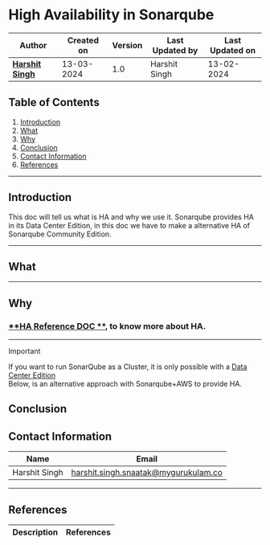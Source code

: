 # High Availability in Sonarqube

| Author                                                           | Created on  | Version    | Last Updated by | Last Updated on |
| ---------------------------------------------------------------- | ----------- | ---------- | --------------- | --------------- |
| **[Harshit Singh](https://github.com/Panu-S-Harshit-Ninja-07)**  | 13-03-2024  | 1.0        | Harshit Singh   | 13-02-2024      |


## Table  of Contents

1. [Introduction](#Introduction)
2. [What](#What)
3. [Why](#Why)
4. [Conclusion](#conclusion)
5. [Contact Information](#Contact-Information)
6. [References](#References)
***

## Introduction 
This doc will tell us what is HA and why we use it. Sonarqube provides HA in its Data Center Edition, in this doc we have to make a alternative HA of Sonarqube Community Edition. 
***
## What

***
## Why 

### [**HA Reference DOC **](https://github.com/avengers-p7/Documentation/blob/main/Application_CI/Design/DevOps%20Practices/High%20Availability/README.md), to know more about HA.
***
> [!IMPORTANT]
> If you want to run SonarQube as a Cluster, it is only possible with a [Data Center Edition](https://docs.sonarsource.com/sonarqube/latest/setup-and-upgrade/install-the-server-as-a-cluster/)<br>
> Below, is an alternative approach with Sonarqube+AWS to provide HA.

##  Conclusion
## Contact Information

|     Name         | Email  |
| -----------------| ------------------------------------ |
| Harshit Singh    | harshit.singh.snaatak@mygurukulam.co |
***

## References

| Description                                   | References  
| --------------------------------------------  | -------------------------------------------------|


